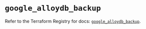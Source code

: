 # `google_alloydb_backup`

Refer to the Terraform Registry for docs: [`google_alloydb_backup`](https://registry.terraform.io/providers/hashicorp/google/6.14.0/docs/resources/alloydb_backup).
